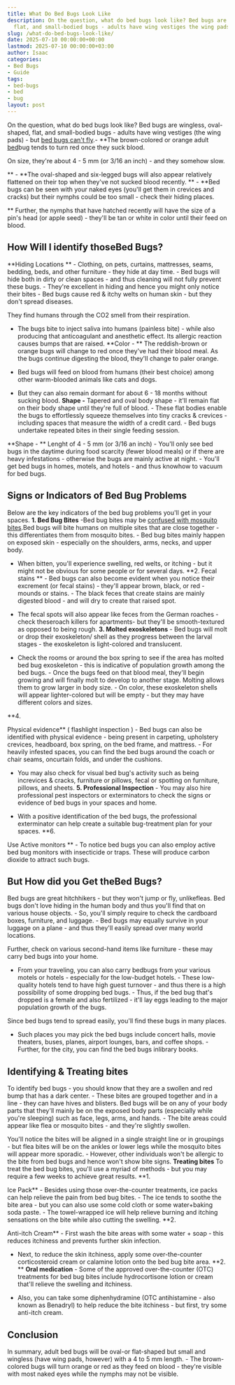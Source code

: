 ```yaml
---
title: What Do Bed Bugs Look Like
description: On the question, what do bed bugs look like? Bed bugs are wingless, oval-shaped,
  flat, and small-bodied bugs - adults have wing vestiges the wing pads - but...
slug: /what-do-bed-bugs-look-like/
date: 2025-07-10 00:00:00+00:00
lastmod: 2025-07-10 00:00:00+03:00
author: Isaac
categories:
- Bed Bugs
- Guide
tags:
- bed-bugs
- bed
- bug
layout: post
---
```

On the question, what do bed bugs look like? Bed bugs are wingless, oval-shaped, flat, and small-bodied bugs - adults have wing vestiges (the wing pads) - but [bed bugs can't fly](https://pestpolicy.com/do-[bed-bugs](https://pestpolicy.com/bed-bug-bites-vs-mosquito-bites/)-fly/).- **The brown-colored or orange adult [bed](https://pestpolicy.com/bed-bug-bites-vs-other-bites/)bug tends to turn red once they suck blood.

On size, they're about 4 - 5 mm (or 3/16 an inch) - and they somehow slow.

** - **The oval-shaped and six-legged bugs will also appear relatively flattened on their top when they've not sucked blood recently. ** - **Bed bugs can be seen with your naked eyes (you'll get them in crevices and cracks) but their nymphs could be too small - check their hiding places.

** Further, the nymphs that have hatched recently will have the size of a pin's head (or apple seed) - they'll be tan or white in color until their feed on blood.

##  How Will I identify those**Bed Bugs?**

**Hiding Locations ** - Clothing, on pets, curtains, mattresses, seams, bedding, beds, and other furniture - they hide at day time. - Bed bugs will hide both in dirty or clean spaces - and thus cleaning will not fully prevent these bugs. - They're excellent in hiding and hence you might only notice their bites - Bed bugs cause red & itchy welts on human skin - but they don't spread diseases.

They find humans through the CO2 smell from their respiration.

- The bugs bite to inject saliva into humans (painless bite) - while also producing that anticoagulant and anesthetic effect. Its allergic reaction causes bumps that are raised. **Color - ** The reddish-brown or orange bugs will change to red once they've had their blood meal. As the bugs continue digesting the blood, they'll change to paler orange.

- Bed bugs will feed on blood from humans (their best choice) among other warm-blooded animals like cats and dogs.

- But they can also remain dormant for about 6 - 18 months without sucking blood. **Shape -** Tapered and oval body shape - it'll remain flat on their body shape until they're full of blood. - These flat bodies enable the bugs to effortlessly squeeze themselves into tiny cracks & crevices - including spaces that measure the width of a credit card. - Bed bugs undertake repeated bites in their single feeding session.

**Shape - ** Lenght of 4 - 5 mm (or 3/16 an inch) - You'll only see bed bugs in the daytime during food scarcity (fewer blood meals) or if there are heavy infestations - otherwise the bugs are mainly active at night. - You'll get bed bugs in homes, motels, and hotels - and thus knowhow to vacuum for bed bugs.

##  Signs or Indicators of Bed Bug Problems

Below are the key indicators of the bed bug problems you'll get in your spaces. **1. Bed Bug Bites** -Bed bug bites may be [confused with mosquito bites](https://pestpolicy.com/bed-bug-bites-vs-mosquito-bites/).Bed bugs will bite humans on multiple sites that are close together - this differentiates them from mosquito bites. - Bed bug bites mainly happen on exposed skin - especially on the shoulders, arms, necks, and upper body.

- When bitten, you'll experience swelling, red welts, or itching - but it might not be obvious for some people or for several days. **2. Fecal stains ** - Bed bugs can also become evident when you notice their excrement (or fecal stains) - they'll appear brown, black, or red - mounds or stains. - The black feces that create stains are mainly digested blood - and will dry to create that raised spot.

- The fecal spots will also appear like feces from the German roaches - check theseroach killers for apartments- but they'll be smooth-textured as opposed to being rough. **3. Molted exoskeletons** - Bed bugs will molt or drop their exoskeleton/ shell as they progress between the larval stages - the exoskeleton is light-colored and translucent.

- Check the rooms or around the box spring to see if the area has molted bed bug exoskeleton - this is indicative of population growth among the bed bugs. - Once the bugs feed on that blood meal, they'll begin growing and will finally molt to develop to another stage. Molting allows them to grow larger in body size. - On color, these exoskeleton shells will appear lighter-colored but will be empty - but they may have different colors and sizes.

**4.

Physical evidence** ( flashlight inspection ) - Bed bugs can also be identified with physical evidence - being present in carpeting, upholstery crevices, headboard, box spring, on the bed frame, and mattress. - For heavily infested spaces, you can find the bed bugs around the coach or chair seams, oncurtain folds, and under the cushions.

- You may also check for visual bed bug's activity such as being increvices & cracks, furniture or pillows, fecal or spotting on furniture, pillows, and sheets. **5. Professional Inspection** - You may also hire professional pest inspectors or exterminators to check the signs or evidence of bed bugs in your spaces and home.

- With a positive identification of the bed bugs, the professional exterminator can help create a suitable bug-treatment plan for your spaces. **6.

Use Active monitors ** - To notice bed bugs you can also employ active bed bug monitors with insecticide or traps. These will produce carbon dioxide to attract such bugs.

##  But How did you Get theBed Bugs?

Bed bugs are great hitchhikers - but they won't jump or fly, unlikefleas. Bed bugs don't love hiding in the human body and thus you'll find that on various house objects. - So, you'll simply require to check the cardboard boxes, furniture, and luggage. - Bed bugs may equally survive in your luggage on a plane - and thus they'll easily spread over many world locations.

Further, check on various second-hand items like furniture - these may carry bed bugs into your home.

- From your traveling, you can also carry bedbugs from your various motels or hotels - especially for the low-budget hotels. - These low-quality hotels tend to have high guest turnover - and thus there is a high possibility of some dropping bed bugs. - Thus, if the bed bug that's dropped is a female and also fertilized - it'll lay eggs leading to the major population growth of the bugs.

Since bed bugs tend to spread easily, you'll find these bugs in many places.

- Such places you may pick the bed bugs include concert halls, movie theaters, buses, planes, airport lounges, bars, and coffee shops. - Further, for the city, you can find the bed bugs inlibrary books.

##  Identifying & Treating bites

To identify bed bugs - you should know that they are a swollen and red bump that has a dark center. - These bites are grouped together and in a line - they can have hives and blisters. Bed bugs will be on any of your body parts that they'll mainly be on the exposed body parts (especially while you're sleeping) such as face, legs, arms, and hands. - The bite areas could appear like flea or mosquito bites - and they're slightly swollen.

You'll notice the bites will be aligned in a single straight line or in groupings - but flea bites will be on the ankles or lower legs while the mosquito bites will appear more sporadic. - However, other individuals won't be allergic to the bite from bed bugs and hence won't show bite signs. **Treating bites** To treat the bed bug bites, you'll use a myriad of methods - but you may require a few weeks to achieve great results. **1.

Ice Pack** - Besides using those over-the-counter treatments, ice packs can help relieve the pain from bed bug bites. - The ice tends to soothe the bite area - but you can also use some cold cloth or some water+baking soda paste. - The towel-wrapped ice will help relieve burning and itching sensations on the bite while also cutting the swelling. **2.

Anti-itch Cream** - First wash the bite areas with some water + soap - this reduces itchiness and prevents further skin infection.

- Next, to reduce the skin itchiness, apply some over-the-counter corticosteroid cream or calamine lotion onto the bed bug bite area. **2. ** **Oral medication** - Some of the approved over-the-counter (OTC) treatments for bed bug bites include hydrocortisone lotion or cream that'll relieve the swelling and itchiness.

- Also, you can take some diphenhydramine (OTC antihistamine - also known as Benadryl) to help reduce the bite itchiness - but first, try some anti-itch cream.

##  Conclusion

In summary, adult bed bugs will be oval-or flat-shaped but small and wingless (have wing pads, however) with a 4 to 5 mm length. - The brown-colored bugs will turn orange or red as they feed on blood - they're visible with most naked eyes while the nymphs may not be visible.
